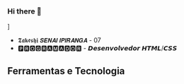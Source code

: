 ### Hi there 👋

<!--
**luctakeshi/luctakeshi** is a ✨ _special_ ✨ repository because its `README.md` (this file) appears on your GitHub profile.

Here are some ideas to get you started:

- 🔭 I’m currently working on ...
- 🌱 I’m currently learning ...
- 👯 I’m looking to collaborate on ...
- 🤔 I’m looking for help with ...
- 💬 Ask me about ...
- 📫 How to reach me: ...
- 😄 Pronouns: ...
- ⚡ Fun fact: ...
-->]
- 𝕿𝖆𝖐𝖊𝖘𝖍𝖎
𝙎𝙀𝙉𝘼𝙄 𝙄𝙋𝙄𝙍𝘼𝙉𝙂𝘼 - 07 
- 🅿🆁🅾🅶🆁🅰🅼🅰🅳🅾🆁 - 𝘿𝙚𝙨𝙚𝙣𝙫𝙤𝙡𝙫𝙚𝙙𝙤𝙧 𝙃𝙏𝙈𝙇/𝘾𝙎𝙎

## Ferramentas e Tecnologia
